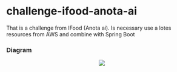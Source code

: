 # challenge-ifood-anota-ai
That is a challenge from IFood (Anota ai). Is necessary use a lotes resources from AWS and combine with Spring Boot


### Diagram

<div align="center">
  <img src="https://thumbs2.imgbox.com/ba/04/YubWGrn8_t.png" />
</div>
